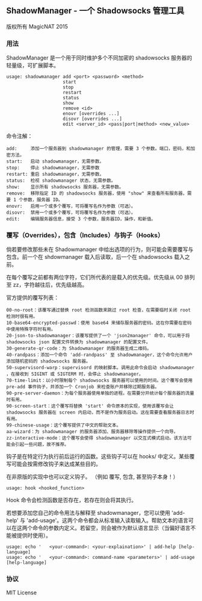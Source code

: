 ShadowManager - 一个 Shadowsocks 管理工具
---

版权所有 MagicNAT 2015

### 用法

ShadowManager 是一个用于同时维护多个不同加密的 shadowsocks 服务器的轻量级，可扩展脚本。


	usage: shadowmanager add <port> <password> <method>
	                     start
	                     stop
	                     restart
	                     status
	                     show
	                     remove <id>
	                     enovr [overrides ...]
	                     disovr [overrides ...]
	                     edit <server_id> <pass|port|method> <new_value>

命令注解：

	add:     添加一个服务器到 shadowmanager 的管理，需要 3 个参数。端口，密码，和加密方法。
	start:   启动 shadowmanager，无需参数。
	stop:    停止 shadowmanager，无需参数
	restart: 重启 shadowmanager，无需参数。
	status:  检视 shadowmanager 状态，无需参数。
	show:    显示所有 shadowsocks 服务器，无需参数。
	remove:  移除指定 ID 的 shadowsocks 服务器，使用 "show" 来查看所有服务器，需要 1 个参数，服务器 ID。
	enovr:   启用一个或多个覆写，可将覆写名作为参数（可选）。
	disovr:  禁用一个或多个覆写，可将覆写名作为参数（可选）。
	edit:    编辑服务器信息，接受 3 个参数，服务器ID，操作，和新值。

### 覆写（Overrides），包含（Includes）与钩子（Hooks）

倘若要修改那些未在 Shadowmanager 中给出选项的行为，则可能会需要覆写与包含。前一个在 shdowmanager 载入后读取，后一个在 shadowsocks 载入之前。

在每个覆写之前都有两位字符，它们所代表的是载入的优先级。优先级从 00 排列至 zz，字符越往后，优先级越高。

官方提供的覆写列表：

	00-no-root：该覆写通过替换 root 检测函数来跳过 root 检查，在需要临时关闭 root 检测时很有用。
	10-base64-encrypted-passwd：使用 base64 来储存服务器的密码。这在你需要在密码中使用特殊字符时有用。
	20-json-to-shadowmanager：该覆写提供了一个 'json2manager' 命令，可以用于将 shadowsocks json 配置文件转换为 shadowmanager 的配置文件。
	30-generate-qr-code：为 Shadowmanager 的服务器生成二维码。
	40-randpass：添加一个命令 'add-randpass' 至 shadowmanager，这个命令允许用户添加随机密码的 shadowsocks 服务器。
	50-supervisord-warp：supervisord 的映射脚本。调用此命令会启动 shadowmanager ，在接收到 SIGINT 或 SIGTERM 时，会停止 shadowmanager。
	70-time-limit：以小时限制每个 shadowsocks 服务器可以使用的时间。这个覆写会使用 pre-add 事件钩子，并添加一个 Cronjob 来检查账户并移除过期服务器。
	90-pre-server-daemon：为每个服务器使用单独的进程。在需要分开统计每个服务器的流量时有用。
	90-screen-start：这个覆写将替换 'start' 命令原本的实现，使用该覆写会让 shadowsocks 服务器在 screen 内启动，而不是作为服务启动。这在需要查看服务器日志时有用。
	99-chinese-usage：这个覆写提供了中文的帮助文本。
	aa-wizard：为 shadowmanager 的服务器添加、服务器移除等操作提供一个向导。
	zz-interactive-mode：这个覆写会使得 shadowmanager 以交互式模式启动。该方法可能会引起一些问题，故不推荐。

钩子是在特定行为执行前后运行的函数。这些钩子可以在 hooks/ 中定义。某些覆写可能会按需修改钩子来达成某些目的。

在非原版的实现中也可以定义钩子。 （例如 覆写, 包含, 甚至钩子本身！） 

	usage: hook <hooked_function>
	
Hook 命令会检测函数是否存在，若存在则会将其执行。

若想要添加您自己的命令用法与解释至 shadowmanager，您可以使用 'add-help' 与 'add-usage'。这两个命令都会从标准输入读取输入。帮助文本的语言可以在这两个命令的参数内定义。若留空，则会被作为默认语言显示（当偏好语言不能被提供时使用）。

	usage: echo '	<your-command>: <your-explaination>' | add-help [help-language]
	usage: echo '	<your-command>: command-name <parameters>' | add-usage [help-language]

### 协议

MIT License
